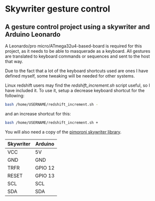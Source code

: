 # Skywriter gesture control
## A gesture control project using a skywriter and Arduino Leonardo

A Leonardo/pro micro/ATmega32u4-based-board is required for this project, as it needs to be able to masquerade as a keyboard.
All gestures are translated to keyboard commands or sequences and sent to the host that way.

Due to the fact that a lot of the keyboard shortcuts used are ones I have defined myself, some tweaking will be needed for other systems. 

Linux redshift users may find the *redshift_increment.sh* script useful, so I have included it. 
To use it, setup a decrease keyboard shortcut for the following:
```bash
bash /home/USERNAME/redshift_increment.sh -
```
and an increase shortcut for this:
```bash
bash /home/USERNAME/redshift_increment.sh +
```

You will also need a copy of the [pimoroni skywriter library](https://github.com/pimoroni/skywriter-hat).

Skywriter  | Arduino
-----------|--------------
VCC        | 5V
GND        | GND
TRFR       | GPIO 12
RESET      | GPIO 13
SCL        | SCL
SDA        | SDA

